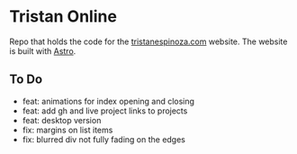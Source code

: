 # Tristan Online

Repo that holds the code for the [tristanespinoza.com](https://www.tristanespinoza.com) website. The website is built with [Astro](https://astro.build/).

## To Do

- feat: animations for index opening and closing
- feat: add gh and live project links to projects
- feat: desktop version
- fix: margins on list items
- fix: blurred div not fully fading on the edges
